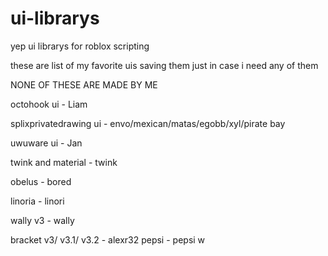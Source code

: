 # ui-librarys
yep ui librarys for roblox scripting 

these are list of my favorite uis saving them just in case i need any of them 

NONE OF THESE ARE MADE BY ME 

octohook ui - Liam

splixprivatedrawing ui - envo/mexican/matas/egobb/xyl/pirate bay 

uwuware ui - Jan 

twink and material - twink

obelus - bored

linoria - linori

wally v3 - wally

bracket v3/ v3.1/ v3.2 - alexr32 
pepsi - pepsi w
